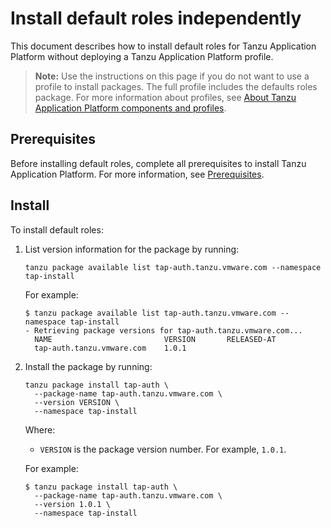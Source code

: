 # Install default roles independently

This document describes how to install default roles for Tanzu Application Platform without deploying a Tanzu Application Platform profile.

>**Note:** Use the instructions on this page if you do not want to use a profile to install packages.
The full profile includes the defaults roles package.
For more information about profiles, see [About Tanzu Application Platform components and profiles](../about-package-profiles.md).

## <a id='prereqs'></a>Prerequisites

Before installing default roles, complete all prerequisites to install Tanzu Application Platform. For more information, see [Prerequisites](../prerequisites.md).

## <a id='install'></a>Install

To install default roles:

1. List version information for the package by running:

    ```console
    tanzu package available list tap-auth.tanzu.vmware.com --namespace tap-install
    ```

    For example:

    ```console
    $ tanzu package available list tap-auth.tanzu.vmware.com --namespace tap-install
    - Retrieving package versions for tap-auth.tanzu.vmware.com...
      NAME                         VERSION       RELEASED-AT
      tap-auth.tanzu.vmware.com    1.0.1
    ```

1. Install the package by running:

    ```console
    tanzu package install tap-auth \
      --package-name tap-auth.tanzu.vmware.com \
      --version VERSION \
      --namespace tap-install
    ```

    Where:

    - `VERSION` is the package version number. For example, `1.0.1`.

    For example:

    ```console
    $ tanzu package install tap-auth \
      --package-name tap-auth.tanzu.vmware.com \
      --version 1.0.1 \
      --namespace tap-install
    ```
